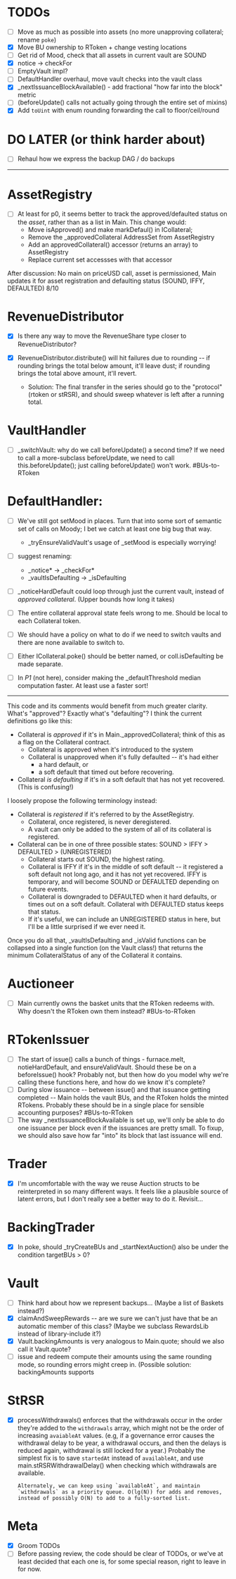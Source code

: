 # TODOs
- [ ] Move as much as possible into assets (no more unapproving collateral; rename `poke`)
- [x] Move BU ownership to RToken + change vesting locations
- [ ] Get rid of Mood, check that all assets in current vault are SOUND
- [x] notice -> checkFor
- [ ] EmptyVault impl?
- [ ] DefaultHandler overhaul, move vault checks into the vault class
- [x] _nextIssuanceBlockAvailable() - add fractional "how far into the block" metric 
- [ ] (beforeUpdate() calls not actually going through the entire set of mixins)
- [x] Add `toUint` with enum rounding forwarding the call to floor/ceil/round

# DO LATER (or think harder about)
- [ ] Rehaul how we express the backup DAG / do backups

----

# AssetRegistry
- [ ] At least for p0, it seems better to track the approved/defaulted status on the *asset*, rather than as a list in Main. This change would:
    - Move isApproved() and make markDefaul() in ICollateral; 
    - Remove the _approvedCollateral AddressSet from AssetRegistry
    - Add an approvedCollateral() accessor (returns an array) to AssetRegistry
    - Replace current set accessses with that accessor

After discussion: No main on priceUSD call, asset is permissioned, Main updates it for asset registration and defaulting status (SOUND, IFFY, DEFAULTED)
8/10

# RevenueDistributor
- [x] Is there any way to move the RevenueShare type closer to RevenueDistributor?

- [x] RevenueDistributor.distribute() will hit failures due to rounding -- if rounding brings the total below amount, it'll leave dust; if rounding brings the total above amount, it'll revert.
    - Solution: The final transfer in the series should go to the "protocol" (rtoken or stRSR), and should sweep whatever is left after a running total.

# VaultHandler
- [ ] _switchVault: why do we call beforeUpdate() a second time? If we need to call a more-subclass beforeUpdate, we need to call this.beforeUpdate(); just calling beforeUpdate() won't work. #BUs-to-RToken


# DefaultHandler:
- [ ] We've still got setMood in places. Turn that into some sort of semantic set of calls on Moody; I bet we catch at least one big bug that way.
    - _tryEnsureValidVault's usage of _setMood is especially worrying!

- [ ] suggest renaming:
    - _notice* -> _checkFor*
    - _vaultIsDefaulting -> _isDefaulting

- [ ] _noticeHardDefault could loop through just the current vault, instead of *approved collateral*. (Upper bounds how long it takes)

- [ ] The entire collateral approval state feels wrong to me. Should be local to each Collateral token.

- [ ] We should have a policy on what to do if we need to switch vaults and there are none available to switch to.

- [ ] Either ICollateral.poke() should be better named, or coll.isDefaulting be made separate.

- [ ] In *P1* (not here), consider making the _defaultThreshold median computation faster. At least use a faster sort!

---

This code and its comments would benefit from much greater clarity. What's "approved"? Exactly what's "defaulting"? I think the current definitions go like this:

- Collateral is _approved_ if it's in Main._approvedCollateral; think of this as a flag on the Collateral contract.
    - Collateral is approved when it's introduced to the system
    - Collateral is unapproved when it's fully defaulted -- it's had either
        - a hard default, or
        - a soft default that timed out before recovering.
- Collateral _is defaulting_ if it's in a soft default that has not yet recovered.
  (This is confusing!)

I loosely propose the following terminology instead:

- Collateral is _registered_ if it's referred to by the AssetRegistry.
    - Collateral, once registered, is never deregistered.
    - A vault can only be added to the system of all of its collateral is registered.
- Collateral can be in one of three possible states: SOUND > IFFY > DEFAULTED > (UNREGISTERED)
    - Collateral starts out SOUND, the highest rating.
    - Collateral is IFFY if it's in the middle of soft default -- it registered a soft default not long ago, and it has not yet recovered. IFFY is temporary, and will become SOUND or DEFAULTED depending on future events.
    - Collateral is downgraded to DEFAULTED when it hard defaults, or times out on a soft default. Collateral with DEFAULTED status keeps that status.
    - If it's useful, we can include an UNREGISTERED status in here, but I'll be a little surprised if we ever need it.

Once you do all that, _vaultIsDefaulting and _isValid functions can be collapsed into a single function (on the Vault class!) that returns the minimum CollateralStatus of any of the Collateral it contains.


# Auctioneer

- [ ] Main currently owns the basket units that the RToken redeems with. Why doesn't the RToken own them instead? #BUs-to-RToken

# RTokenIssuer
- [ ] The start of issue() calls a bunch of things - furnace.melt, notieHardDefault, and ensureValidVault. Should these be on a beforeIssue() hook? Probably not, but then how do you model why we're calling these functions here, and how do we know it's complete?
- [ ] During slow issuance -- between issue() and that issuance getting completed -- Main holds the vault BUs, and the RToken holds the minted RTokens. Probably these should be in a single place for sensible accounting purposes? #BUs-to-RToken
- [ ] The way _nextIssuanceBlockAvailable is set up, we'll only be able to do one issuance per block even if the issuances are pretty small. To fixup, we should also save how far "into" its block that last issuance will end.

# Trader
- [x] I'm uncomfortable with the way we reuse Auction structs to be reinterpreted in so many different ways. It feels like a plausible source of latent errors, but I don't really see a better way to do it. Revisit...

# BackingTrader
- [x] In poke, should _tryCreateBUs and _startNextAuction() also be under the condition targetBUs > 0?

# Vault
- [ ] Think hard about how we represent backups... (Maybe a list of Baskets instead?)
- [x] claimAndSweepRewards -- are we sure we can't just have that be an automatic member of this class? (Maybe we subclass RewardsLib instead of library-include it?)
- [x] Vault.backingAmounts is very analogous to Main.quote; should we also call it Vault.quote?
- [ ] issue and redeem compute their amounts using the same rounding mode, so rounding errors might creep in. (Possible solution: backingAmounts supports 

# StRSR
- [x] processWithdrawals() enforces that the withdrawals occur in the order they're added to the `withdrawals` array, which might not be the order of increasing `avaiableAt` values. (e.g, if a governance error causes the withdrawal delay to be year, a withdrawal occurs, and then the delays is reduced again, withdrawal is still locked for a year.) Probably the simplest fix is to save `startedAt` instead of `availableAt`, and use main.stRSRWithdrawalDelay() when checking which withdrawals are available.
    
      Alternately, we can keep using `availableAt`, and maintain `withdrawals` as a priority queue. O(lg(N)) for adds and removes, instead of possibly O(N) to add to a fully-sorted list.

# Meta
- [x] Groom TODOs
- [ ] Before passing review, the code should be clear of TODOs, or we've at least decided that each one is, for some special reason, right to leave in for now.
